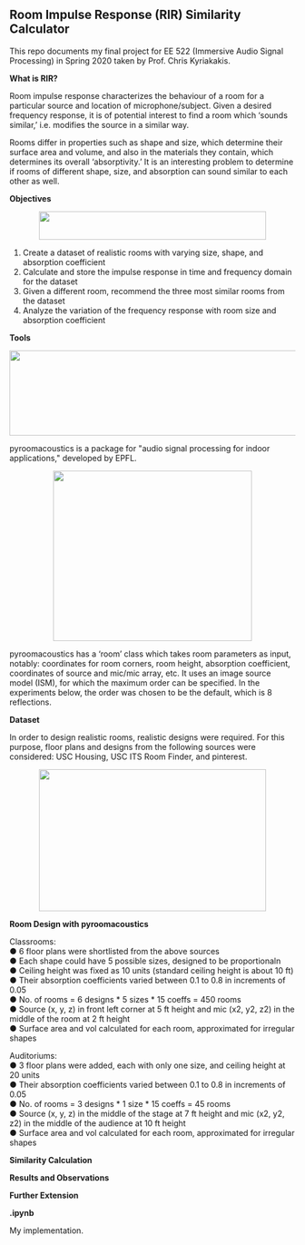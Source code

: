 ## Room Impulse Response (RIR) Similarity Calculator

This repo documents my final project for EE 522 (Immersive Audio Signal Processing) in Spring 2020 taken by Prof. Chris Kyriakakis.

**What is RIR?**

Room impulse response characterizes the behaviour of a room for a particular source and location of microphone/subject. Given a desired frequency response, it is of potential interest to find a room which ‘sounds similar,’ i.e. modifies the source in a similar way.

Rooms differ in properties such as shape and size, which determine their surface area and volume, and also in the materials they contain, which determines its overall ‘absorptivity.’ It is an interesting problem to determine if rooms of different shape, size, and absorption can sound similar to each other as well.

**Objectives**

<p align="center">
  <img width="400" height="50" src="https://user-images.githubusercontent.com/21968647/106542952-a67efe80-64b9-11eb-8775-f99f770c340d.png">
</p>

1. Create a dataset of realistic rooms with varying size, shape, and absorption coefficient
2. Calculate and store the impulse response in time and frequency domain for the dataset
3. Given a different room, recommend the three most similar rooms from the dataset
4. Analyze the variation of the frequency response with room size and absorption coefficient

**Tools**

<p align="center">
  <img width="600" height="150" src="https://user-images.githubusercontent.com/21968647/106542787-52741a00-64b9-11eb-8840-ba607c114625.png">
</p>

pyroomacoustics is a package for "audio signal processing for indoor applications," developed by EPFL. 

<p align="center">
  <img width="350" height="300" src="https://user-images.githubusercontent.com/21968647/106543044-d0d0bc00-64b9-11eb-81f6-b03cf0f6c438.png">
</p>

pyroomacoustics has a ‘room’ class which takes room parameters as input, notably: coordinates for room corners, room height, absorption coefficient, coordinates of source and mic/mic array, etc. It uses an image source model (ISM), for which the maximum order can be specified. In the experiments below, the order was chosen to be the default, which is 8 reflections.

**Dataset**

In order to design realistic rooms, realistic designs were required. For this purpose, floor plans and designs from the following sources were considered: USC Housing, USC ITS Room Finder, and pinterest.

<p align="center">
  <img width="400" height="250" src="https://user-images.githubusercontent.com/21968647/106543333-59e7f300-64ba-11eb-9de8-ac93578d9ad3.png">
</p>

**Room Design with pyroomacoustics**

Classrooms: \
● 6 floor plans were shortlisted from the above sources \
● Each shape could have 5 possible sizes, designed to be proportionaln\
● Ceiling height was fixed as 10 units (standard ceiling height is about 10 ft) \
● Their absorption coefficients varied between 0.1 to 0.8 in increments of 0.05 \
● No. of rooms = 6 designs * 5 sizes * 15 coeffs = 450 rooms \
● Source (x, y, z) in front left corner at 5 ft height and mic (x2, y2, z2) in the middle of the room at 2 ft height \
● Surface area and vol calculated for each room, approximated for irregular shapes 

Auditoriums: \
● 3 floor plans were added, each with only one size, and ceiling height at 20 units \
● Their absorption coefficients varied between 0.1 to 0.8 in increments of 0.05 \
● No. of rooms = 3 designs * 1 size * 15 coeffs = 45 rooms \
● Source (x, y, z) in the middle of the stage at 7 ft height and mic (x2, y2, z2) in the middle of the audience at 10 ft height \
● Surface area and vol calculated for each room, approximated for irregular shapes

**Similarity Calculation**

**Results and Observations**

**Further Extension**

**<todo>.ipynb**

My implementation.



